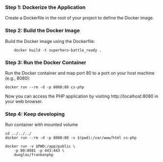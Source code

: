### Step 1: Dockerize the Application
Create a Dockerfile in the root of your project to define the Docker image.

### Step 2: Build the Docker Image
Build the Docker image using the Dockerfile:

```shell
    docker build -t superhero-battle_ready .
```

### Step 3: Run the Docker Container
Run the Docker container and map port 80 to a port on your host machine (e.g., 8080):

```shell
docker run --rm -d -p 8080:80 cs-php
```

Now you can access the PHP application by visiting http://localhost:8080 in your web browser.

### Step 4: Keep developing
Run container with mounted volume

```shell
cd ../../../
docker run --rm -d -p 8080:80 -v $(pwd):/var/www/html cs-php
```


```shell
docker run -v $PWD:/app/public \
    -p 80:8081 -p 443:443 \
    dunglas/frankenphp
```
